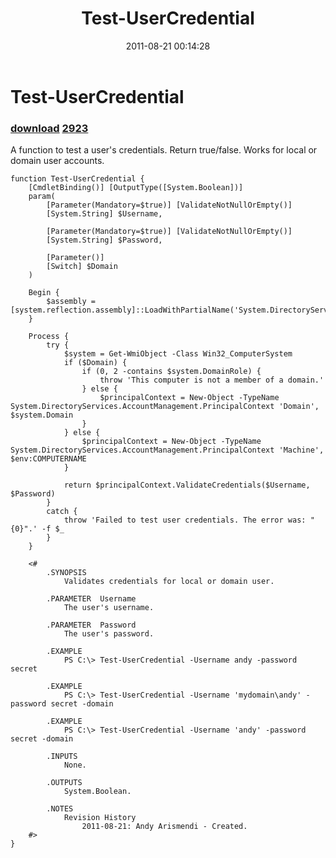 ﻿---
pid:            2922
parent:         0
children:       2923
poster:         Andy Arismendi
title:          Test-UserCredential
date:           2011-08-21 00:14:28
description:    A function to test a user's credentials. Return true/false. Works for local or domain user accounts.
format:         posh
---

# Test-UserCredential

### [download](2922.ps1)  [2923](2923.md)

A function to test a user's credentials. Return true/false. Works for local or domain user accounts.

```posh
function Test-UserCredential {
	[CmdletBinding()] [OutputType([System.Boolean])]
	param(
		[Parameter(Mandatory=$true)] [ValidateNotNullOrEmpty()]
		[System.String] $Username,

		[Parameter(Mandatory=$true)] [ValidateNotNullOrEmpty()]
		[System.String] $Password,
		
		[Parameter()]
		[Switch] $Domain
	)
	
	Begin {
		$assembly = [system.reflection.assembly]::LoadWithPartialName('System.DirectoryServices.AccountManagement')
	}
	
	Process {
		try {
			$system = Get-WmiObject -Class Win32_ComputerSystem
			if ($Domain) {
				if (0, 2 -contains $system.DomainRole) {
					throw 'This computer is not a member of a domain.'
				} else {
					$principalContext = New-Object -TypeName System.DirectoryServices.AccountManagement.PrincipalContext 'Domain', $system.Domain
				}
			} else {
				$principalContext = New-Object -TypeName System.DirectoryServices.AccountManagement.PrincipalContext 'Machine', $env:COMPUTERNAME
			}
			
			return $principalContext.ValidateCredentials($Username, $Password)
		}
		catch {
			throw 'Failed to test user credentials. The error was: "{0}".' -f $_
		}
	}
	
	<#
		.SYNOPSIS
			Validates credentials for local or domain user.
		
		.PARAMETER  Username
			The user's username.
	
		.PARAMETER  Password
			The user's password.
	
		.EXAMPLE
			PS C:\> Test-UserCredential -Username andy -password secret
	
		.EXAMPLE
			PS C:\> Test-UserCredential -Username 'mydomain\andy' -password secret -domain

		.EXAMPLE
			PS C:\> Test-UserCredential -Username 'andy' -password secret -domain
	
		.INPUTS
			None.
	
		.OUTPUTS
			System.Boolean.
	
		.NOTES
			Revision History
				2011-08-21: Andy Arismendi - Created.	
	#>
}
```
